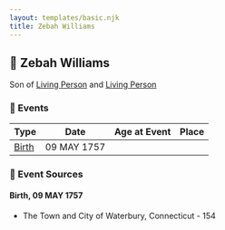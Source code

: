 ```yaml
---
layout: templates/basic.njk
title: Zebah Williams
---
```

## 🔵 Zebah Williams

Son of [Living Person](/people/5/55971024) and [Living Person](/people/6/62871690)

### 📆 Events

Type | Date | Age at Event | Place
------ | ------ | ------ | ------
[Birth](#event-event-2) | 09 MAY 1757 |  |

### 📰 Event Sources

#### <a id="event-event-2"></a> Birth, 09 MAY 1757
* The Town and City of Waterbury, Connecticut  - 154